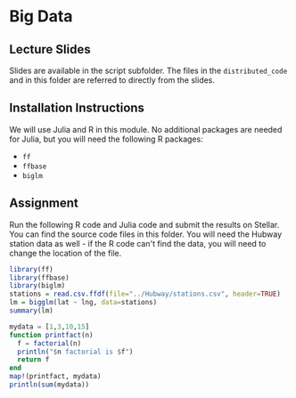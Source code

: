 # Big Data

## Lecture Slides

Slides are available in the script subfolder. The files in the ``distributed_code`` and in this folder are referred to directly from the slides.

## Installation Instructions

We will use Julia and R in this module. No additional packages are needed for Julia, but you will need the following R packages:

 * ``ff``
 * ``ffbase``
 * ``biglm``

## Assignment

Run the following R code and Julia code and submit the results on Stellar. You can find the source code files in this folder. You will need the Hubway station data as well - if the R code can't find the data, you will need to change the location of the file.

```R
library(ff)
library(ffbase)
library(biglm)
stations = read.csv.ffdf(file="../Hubway/stations.csv", header=TRUE)
lm = bigglm(lat ~ lng, data=stations)
summary(lm)
```

```Julia
mydata = [1,3,10,15]
function printfact(n)
  f = factorial(n)
  println("$n factorial is $f")
  return f
end
map!(printfact, mydata)
println(sum(mydata))
```
